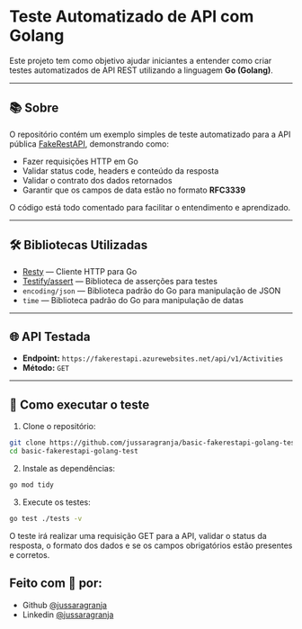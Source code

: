 
# Teste Automatizado de API com Golang

Este projeto tem como objetivo ajudar iniciantes a entender como criar testes automatizados de API REST utilizando a linguagem **Go (Golang)**.

---

## 📚 Sobre

O repositório contém um exemplo simples de teste automatizado para a API pública [FakeRestAPI](https://fakerestapi.azurewebsites.net/api/v1/Activities), demonstrando como:

- Fazer requisições HTTP em Go
- Validar status code, headers e conteúdo da resposta
- Validar o contrato dos dados retornados
- Garantir que os campos de data estão no formato **RFC3339**

O código está todo comentado para facilitar o entendimento e aprendizado.

---

## 🛠️ Bibliotecas Utilizadas

- [Resty](https://github.com/go-resty/resty) — Cliente HTTP para Go
- [Testify/assert](https://github.com/stretchr/testify) — Biblioteca de asserções para testes
- `encoding/json` — Biblioteca padrão do Go para manipulação de JSON
- `time` — Biblioteca padrão do Go para manipulação de datas

---

## 🌐 API Testada

- **Endpoint:** `https://fakerestapi.azurewebsites.net/api/v1/Activities`
- **Método:** `GET`

---

## 🚀 Como executar o teste

1. Clone o repositório:

```bash
git clone https://github.com/jussaragranja/basic-fakerestapi-golang-test.git
cd basic-fakerestapi-golang-test
```

2. Instale as dependências:

```bash
go mod tidy
```

3. Execute os testes:

```bash
go test ./tests -v
```

O teste irá realizar uma requisição GET para a API, validar o status da resposta, o formato dos dados e se os campos obrigatórios estão presentes e corretos.


## Feito com 💙 por:

- Github [@jussaragranja](https://github.com/jussaragranja)
- Linkedin [@jussaragranja](https://www.linkedin.com/in/jussaragranja/)

